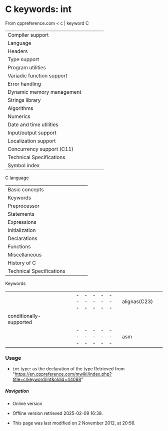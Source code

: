 # C keywords: int

From cppreference.com
< c‎ | keyword
 C

|  |  |  |  |  |
| --- | --- | --- | --- | --- |
| Compiler support | | | | |
| Language | | | | |
| Headers | | | | |
| Type support | | | | |
| Program utilities | | | | |
| Variadic function support | | | | |
| Error handling | | | | |
| Dynamic memory management | | | | |
| Strings library | | | | |
| Algorithms | | | | |
| Numerics | | | | |
| Date and time utilities | | | | |
| Input/output support | | | | |
| Localization support | | | | |
| Concurrency support (C11) | | | | |
| Technical Specifications | | | | |
| Symbol index | | | | |

 C language

|  |  |  |  |  |
| --- | --- | --- | --- | --- |
| Basic concepts | | | | |
| Keywords | | | | |
| Preprocessor | | | | |
| Statements | | | | |
| Expressions | | | | |
| Initialization | | | | |
| Declarations | | | | |
| Functions | | | | |
| Miscellaneous | | | | |
| History of C | | | | |
| Technical Specifications | | | | |

 Keywords

|  |  |  |  |  |  |  |  |  |  |  |  |  |  |  |  |  |  |  |  |  |  |  |  |  |  |  |  |  |  |  |  |  |  |  |  |  |  |  |  |  |  |  |  |  |  |  |  |  |  |  |  |  |  |  |  |  |  |  |  |  |  |  |  |  |  |  |  |  |  |  |  |  |  |  |  |  |  |  |  |  |  |  |  |  |  |  |  |  |  |  |  |  |  |  |  |  |  |  |  |  |  |  |  |  |  |  |  |  |  |  |  |  |  |  |  |  |  |  |  |  |  |  |  |  |  |  |  |  |  |  |  |  |  |  |  |  |  |  |  |  |  |  |  |  |  |  |  |  |  |  |  |  |  |  |  |  |  |  |  |  |  |  |  |  |  |  |  |  |  |  |  |  |  |  |  |  |  |  |  |  |  |  |  |  |  |  |  |  |  |  |  |  |  |  |  |  |  |  |  |  |  |  |  |  |  |  |  |  |  |  |  |  |  |  |  |  |  |  |  |  |  |  |  |  |  |  |  |  |  |  |  |  |  |  |  |  |  |  |  |  |  |  |  |  |  |  |  |  |  |  |  |  |  |  |  |  |  |  |  |  |  |  |  |  |  |  |  |  |  |  |  |  |  |  |  |  |  |  |  |  |  |  |  |  |  |  |  |  |  |  |  |  |  |  |  |  |  |  |
| --- | --- | --- | --- | --- | --- | --- | --- | --- | --- | --- | --- | --- | --- | --- | --- | --- | --- | --- | --- | --- | --- | --- | --- | --- | --- | --- | --- | --- | --- | --- | --- | --- | --- | --- | --- | --- | --- | --- | --- | --- | --- | --- | --- | --- | --- | --- | --- | --- | --- | --- | --- | --- | --- | --- | --- | --- | --- | --- | --- | --- | --- | --- | --- | --- | --- | --- | --- | --- | --- | --- | --- | --- | --- | --- | --- | --- | --- | --- | --- | --- | --- | --- | --- | --- | --- | --- | --- | --- | --- | --- | --- | --- | --- | --- | --- | --- | --- | --- | --- | --- | --- | --- | --- | --- | --- | --- | --- | --- | --- | --- | --- | --- | --- | --- | --- | --- | --- | --- | --- | --- | --- | --- | --- | --- | --- | --- | --- | --- | --- | --- | --- | --- | --- | --- | --- | --- | --- | --- | --- | --- | --- | --- | --- | --- | --- | --- | --- | --- | --- | --- | --- | --- | --- | --- | --- | --- | --- | --- | --- | --- | --- | --- | --- | --- | --- | --- | --- | --- | --- | --- | --- | --- | --- | --- | --- | --- | --- | --- | --- | --- | --- | --- | --- | --- | --- | --- | --- | --- | --- | --- | --- | --- | --- | --- | --- | --- | --- | --- | --- | --- | --- | --- | --- | --- | --- | --- | --- | --- | --- | --- | --- | --- | --- | --- | --- | --- | --- | --- | --- | --- | --- | --- | --- | --- | --- | --- | --- | --- | --- | --- | --- | --- | --- | --- | --- | --- | --- | --- | --- | --- | --- | --- | --- | --- | --- | --- | --- | --- | --- | --- | --- | --- | --- | --- | --- | --- | --- | --- | --- | --- | --- | --- | --- | --- | --- | --- | --- | --- | --- | --- | --- | --- | --- | --- | --- | --- | --- | --- | --- | --- | --- | --- | --- | --- | --- | --- | --- | --- | --- | --- | --- | --- | --- | --- | --- | --- | --- | --- |
| |  |  |  |  |  | | --- | --- | --- | --- | --- | | alignas(C23) | | | | | | alignof(C23) | | | | | | auto | | | | | | bool(C23) | | | | | | break | | | | | | case | | | | | | char | | | | | | const | | | | | | constexpr(C23) | | | | | | continue | | | | | | default | | | | | | do | | | | | | double | | | | | | else | | | | | | enum | | | | | | |  |  |  |  |  | | --- | --- | --- | --- | --- | | extern | | | | | | false(C23) | | | | | | float | | | | | | for | | | | | | goto | | | | | | if | | | | | | inline(C99) | | | | | | ****int**** | | | | | | long | | | | | | nullptr(C23) | | | | | | register | | | | | | restrict(C99) | | | | | | return | | | | | | short | | | | | | signed | | | | | | |  |  |  |  |  | | --- | --- | --- | --- | --- | | sizeof | | | | | | static | | | | | | static_assert(C23) | | | | | | struct | | | | | | switch | | | | | | thread_local(C23) | | | | | | true(C23) | | | | | | typedef | | | | | | typeof(C23) | | | | | | typeof_unqual(C23) | | | | | | union | | | | | | unsigned | | | | | | void | | | | | | volatile | | | | | | while | | | | | | |  |  |  |  |  | | --- | --- | --- | --- | --- | | _Alignas(C11\*) | | | | | | _Alignof(C11\*) | | | | | | _Atomic(C11) | | | | | | _BigInt")(C23) | | | | | | _Bool(C99\*) | | | | | | _Complex(C99) | | | | | | _Decimal128(C23) | | | | | | _Decimal32(C23) | | | | | | _Decimal64(C23) | | | | | | _Generic(C11) | | | | | | _Imaginary(C99) | | | | | | _Noreturn(C11\*) | | | | | | _Static_assert(C11\*) | | | | | | _Thread_local(C11\*) | | | | | |
| conditionally-supported | | | | |
| |  |  |  |  |  | | --- | --- | --- | --- | --- | | asm | | | | | | |  |  |  |  |  | | --- | --- | --- | --- | --- | | fortran | | | | | |

### Usage

- `int` type: as the declaration of the type
Retrieved from "<https://en.cppreference.com/mwiki/index.php?title=c/keyword/int&oldid=44088>"

##### Navigation

- Online version
- Offline version retrieved 2025-02-09 16:39.

- This page was last modified on 2 November 2012, at 20:56.